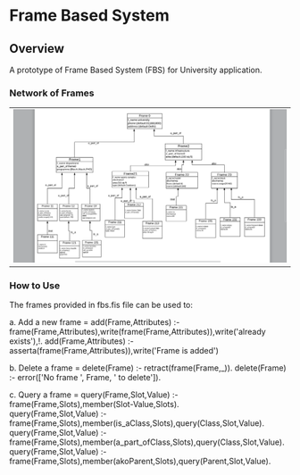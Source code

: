 # Frame Based System

## Overview

A prototype of Frame Based System (FBS) for University application.
 
### Network of Frames 

  <table>
    <tr>
     <td><img src="https://github.com/tatae3012/Prolog/blob/master/Frame%20Based%20System/1.png"></td>
    </tr>
  </table>
  
### How to Use

The frames provided in fbs.fis file can be used to:

a. Add a new frame =  add(Frame,Attributes) :- frame(Frame,Attributes),write(frame(Frame,Attributes)),write('already exists'),!.
                      add(Frame,Attributes) :- asserta(frame(Frame,Attributes)),write('Frame is added')
                                                  
b. Delete a frame  =  delete(Frame) :- retract(frame(Frame,_)).
                      delete(Frame) :- error(['No frame ', Frame, ' to delete']).                                          

c. Query a frame   =  query(Frame,Slot,Value) :- frame(Frame,Slots),member(Slot-Value,Slots).<br/>
                      query(Frame,Slot,Value) :- frame(Frame,Slots),member(is_aClass,Slots),query(Class,Slot,Value).<br/>
                      query(Frame,Slot,Value) :- frame(Frame,Slots),member(a_part_ofClass,Slots),query(Class,Slot,Value).<br/>
                      query(Frame,Slot,Value) :- frame(Frame,Slots),member(akoParent,Slots),query(Parent,Slot,Value).<br/>

